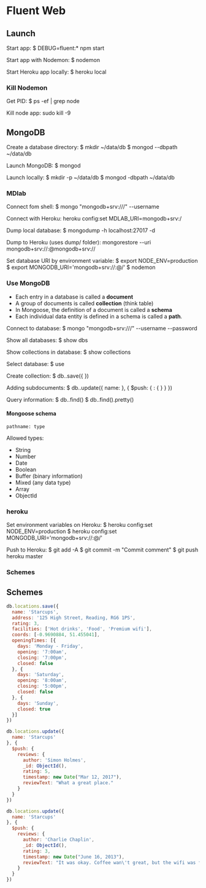 # Fluent Web

## Launch

Start app: $ DEBUG=fluent:* npm start

Start app with Nodemon: $ nodemon

Start Heroku app locally: $ heroku local

### Kill Nodemon

Get PID:
$ ps -ef | grep node

Kill node app:
sudo kill -9 <PID>

## MongoDB

Create a database directory:
	$ mkdir ~/data/db
	$ mongod --dbpath ~/data/db

Launch MongoDB: $ mongod

Launch locally:
$ mkdir -p ~/data/db
$ mongod -dbpath ~/data/db

### MDlab

Connect fom shell:
$ mongo "mongodb+srv://<HOSTNAME>/<DATABASE>" --username <USERNAME>

Connect with Heroku:
heroku config:set MDLAB_URI=mongodb+srv:<URI>/<DATABASE>

Dump local database:
$ mongodump -h localhost:27017 -d <database>

Dump to Heroku (uses dump/ folder):
mongorestore --uri mongodb+srv://<USER>:<PASSWORD>@mongodb+srv://<URI>

Set database URI by environment variable:
$ export NODE_ENV=production
$ export MONGODB_URI='mongodb+srv://<username>:<password>@<hostname>/<database>'
$ nodemon

### Use MongoDB

* Each entry in a database is called a **document**
* A group of documents is called **collection** (think table)
* In Mongoose, the definition of a document is called a **schema**
* Each individual data entity is defined in a schema is called a **path**.

Connect to database:
$ mongo "mongodb+srv://<HOST>/<DATABASE>" --username <USERNAME> --password <PASSWORD>

Show all databases:
$ show dbs

Show collections in database:
$ show collections

Select database:
$ use <DATABASE>

Create collection:
$ db.<COLLECTION>.save({
	  <DOCUMENT>
	})

Adding subdocuments:
$ db.<COLLECTION>.update({
	  name: <OBJECT>
	}, {
		$push: {
			<PATH>: {
				<SUBDOCUMENT>
			}
		}
  })

Query information:
$ db.<COLLECTION>.find()
$ db.<COLLECTION>.find().pretty()


#### Mongoose schema

`pathname: type`

Allowed types:
* String
* Number
* Date
* Boolean
* Buffer (binary information)
* Mixed (any data type)
* Array
* ObjectId

### heroku

Set environment variables on Heroku:
$ heroku config:set NODE_ENV=production
$ heroku config:set MONGODB_URI='mongodb+srv://<username>:<password>@<hostname>/<database>'

Push to Heroku:
$ git add -A
$ git commit -m "Commit comment"
$ git push heroku master

### Schemes

## Schemes

```javascript
db.locations.save({
  name: 'Starcups',
  address: '125 High Street, Reading, RG6 1PS',
  rating: 3,
  facilities: ['Hot drinks', 'Food', 'Premium wifi'],
  coords: [-0.9690884, 51.455041],
  openingTimes: [{
    days: 'Monday - Friday',
    opening: '7:00am',
    closing: '7:00pm',
    closed: false
  }, {
    days: 'Saturday',
    opening: '8:00am',
    closing: '5:00pm',
    closed: false
  }, {
    days: 'Sunday',
    closed: true
  }]
})
```

```javascript
db.locations.update({
  name: 'Starcups'
}, {
  $push: {
    reviews: {
      author: 'Simon Holmes',
      _id: ObjectId(),
      rating: 5,
      timestamp: new Date("Mar 12, 2017"),
      reviewText: "What a great place."
    }
  }
})
```

```javascript
db.locations.update({
  name: 'Starcups'
}, {
  $push: {
    reviews: {
      author: 'Charlie Chaplin',
      _id: ObjectId(),
      rating: 3,
      timestamp: new Date("June 16, 2013"),
      reviewText: "It was okay. Coffee wan\'t great, but the wifi was fast."
    }
  }
})
```
